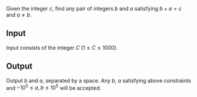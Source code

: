 Given the integer $c$, find any pair of integers $b$ and $a$ satisfying $b+a=c$ and $a \neq b$.

## Input
Input consists of the integer $C$ ($1 \le C \le 1000$).

## Output
Output $b$ and $a$, separated by a space. Any $b$, $a$ satisfying above constraints and $-10^5 \leq a,b \leq 10^5$
will be accepted.
